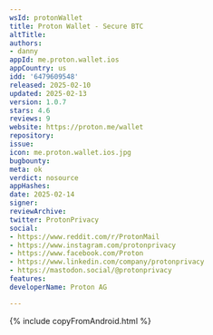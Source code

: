 ```yaml
---
wsId: protonWallet
title: Proton Wallet - Secure BTC
altTitle: 
authors:
- danny
appId: me.proton.wallet.ios
appCountry: us
idd: '6479609548'
released: 2025-02-10
updated: 2025-02-13
version: 1.0.7
stars: 4.6
reviews: 9
website: https://proton.me/wallet
repository: 
issue: 
icon: me.proton.wallet.ios.jpg
bugbounty: 
meta: ok
verdict: nosource
appHashes: 
date: 2025-02-14
signer: 
reviewArchive: 
twitter: ProtonPrivacy
social:
- https://www.reddit.com/r/ProtonMail
- https://www.instagram.com/protonprivacy
- https://www.facebook.com/Proton
- https://www.linkedin.com/company/protonprivacy
- https://mastodon.social/@protonprivacy
features: 
developerName: Proton AG

---
```


{% include copyFromAndroid.html %}